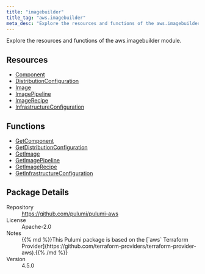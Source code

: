 ```yaml
---
title: "imagebuilder"
title_tag: "aws.imagebuilder"
meta_desc: "Explore the resources and functions of the aws.imagebuilder module."
---
```


<!-- WARNING: this file was generated by Pulumi Docs Generator. -->
<!-- Do not edit by hand unless you're certain you know what you are doing! -->

Explore the resources and functions of the aws.imagebuilder module.

<h2 id="resources">Resources</h2>
<ul class="api">
    <li><a href="component" title="Component"><span class="symbol resource"></span>Component</a></li>
    <li><a href="distributionconfiguration" title="DistributionConfiguration"><span class="symbol resource"></span>DistributionConfiguration</a></li>
    <li><a href="image" title="Image"><span class="symbol resource"></span>Image</a></li>
    <li><a href="imagepipeline" title="ImagePipeline"><span class="symbol resource"></span>ImagePipeline</a></li>
    <li><a href="imagerecipe" title="ImageRecipe"><span class="symbol resource"></span>ImageRecipe</a></li>
    <li><a href="infrastructureconfiguration" title="InfrastructureConfiguration"><span class="symbol resource"></span>InfrastructureConfiguration</a></li>
</ul>

<h2 id="functions">Functions</h2>
<ul class="api">
    <li><a href="getcomponent" title="GetComponent"><span class="symbol function"></span>GetComponent</a></li>
    <li><a href="getdistributionconfiguration" title="GetDistributionConfiguration"><span class="symbol function"></span>GetDistributionConfiguration</a></li>
    <li><a href="getimage" title="GetImage"><span class="symbol function"></span>GetImage</a></li>
    <li><a href="getimagepipeline" title="GetImagePipeline"><span class="symbol function"></span>GetImagePipeline</a></li>
    <li><a href="getimagerecipe" title="GetImageRecipe"><span class="symbol function"></span>GetImageRecipe</a></li>
    <li><a href="getinfrastructureconfiguration" title="GetInfrastructureConfiguration"><span class="symbol function"></span>GetInfrastructureConfiguration</a></li>
</ul>

<h2 id="package-details">Package Details</h2>
<dl class="package-details">
	<dt>Repository</dt>
	<dd><a href="https://github.com/pulumi/pulumi-aws">https://github.com/pulumi/pulumi-aws</a></dd>
	<dt>License</dt>
	<dd>Apache-2.0</dd>
	<dt>Notes</dt>
	<dd>{{% md %}}This Pulumi package is based on the [`aws` Terraform Provider](https://github.com/terraform-providers/terraform-provider-aws).{{% /md %}}</dd>
	<dt>Version</dt>
	<dd>4.5.0</dd>
</dl>

